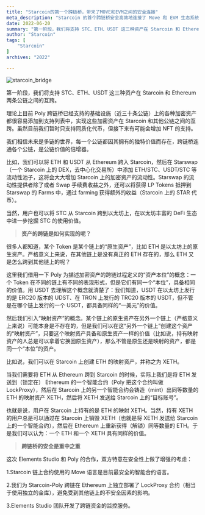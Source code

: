 ```yaml
---
title: "Starcoin的第一个跨链桥，带来了MOVE和EVM之间的安全连接"
meta_description: "Starcoin 的首个跨链桥安全高效地连接了 Move 和 EVM 生态系统。"
date: 2022-06-20
summary: "第一阶段，我们将支持 STC、ETH、USDT 这三种资产在 Starcoin 和 Ethereum 两条公链之间的互跨。 理论上目前 Poly 跨链桥已经支持的基础设施（近三十条公链）上的各种加密资产都很容易添加到支持列表中...."
author: "Starcoin"
tags: [
    "Starcoin"
]
archives: "2022"

---
```


![starcoin_bridge](/images/hackathon/starcoin_bridge.jpeg)

第一阶段，我们将支持 STC、ETH、USDT 这三种资产在 Starcoin 和 Ethereum 两条公链之间的互跨。

理论上目前 Poly 跨链桥已经支持的基础设施（近三十条公链）上的各种加密资产都很容易添加到支持列表中，实现这些加密资产在 Starcoin 和其他公链之间的互跨。虽然目前我们暂时只支持同质化代币，但接下来有可能会增加 NFT 的支持。

我们相信未来是多链的世界，每一个公链都因其拥有的独特价值而存在，跨链桥连通各个公链，是公链价值的倍增器。

比如，我们可以将 ETH 和 USDT 从 Ethereum 跨入 Starcoin，然后在 Starswap（一个 Starcoin 上的 DEX，去中心化交易所）中添加 ETH/STC、USDT/STC 等流动性池子，这将会大大增加 Starcoin 上的加密资产的流动性。Starswap 的流动性提供者除了或者 Swap 手续费收益之外，还可以将获得 LP Tokens 抵押到 Starswap 的 Farms 中，通过 farming 获得额外的收益（Starcoin 上的 STAR 代币）。

当然，用户也可以将 STC 从 Starcoin 跨到以太坊上，在以太坊丰富的 DeFi 生态中进一步挖掘 STC 的使用价值。

> **资产的跨链是如何实现的呢？**

很多人都知道，某个 Token 是某个链上的“原生资产”，比如 ETH 是以太坊上的原生资产。严格意义上来说，在其他链上是没有真正的 ETH 存在的，那么 ETH 又是怎么跨到其他链上的呢？

这里我们借用一下 Poly 为描述加密资产的跨链过程定义的“资产本位”的概念：一个 Token 在不同的链上有不同的表现形式，但是它们有同一个“本位”，具备相同的价值。用 USDT 去理解这个概念就清楚了：我们知道，USDT 在以太坊上发行的是 ERC20 版本的 UDST、在 TRON 上发行的 TRC20 版本的 USDT，但不管是在哪个链上发行的一个 USDT，都具备同样的“一美元”的价值。

然后我们引入“映射资产”的概念。某个链上的原生资产在另外一个链上（严格意义上来说）可能本身是不存在的，但是我们可以在这“另外一个链上”创建这个资产的“映射资产”，只要这个映射资产具备和原生资产一样的价值（比如说，持有映射资产的人总是可以拿着它换回原生资产），那么不管是原生还是映射的资产，都是同一个“本位”的资产。

比如说，我们可以在 Starcoin 上创建 ETH 的映射资产，并称之为 XETH。

当我们需要将 ETH 从 Ethereum 跨到 Starcoin 的时候，实际上我们是将 ETH 发送到（锁定在） Ethereum 的一个智能合约（Poly 把这个合约叫做 LockProxy），然后在 Starcoin 上的另一个智能合约会铸造（mint）出同等数量的 ETH 的映射资产 XETH，然后将 XETH 发送给 Starcoin 上的“目标账号”。

也就是说，用户在 Starcoin 上持有的是 ETH 的映射 XETH。当然，持有 XETH 的用户总是可以通过在 Starcoin 上销毁 XETH（也就是将 XETH 发送给 Starcoin 上的一个智能合约），然后在 Ethereum 上重新获得（解锁）同等数量的 ETH。于是我们可以认为：一个 ETH 和一个 XETH 具有同样的价值。

> **跨链桥的安全是重中之重**

这次 Elements Studio 和 Poly 的合作，双方特意在安全性上做了增强的考虑：

1.Starcoin 链上合约使用的 Move 语言是目前最安全的智能合约语言。

2.我们为 Starcoin-Poly 跨链在 Ethereum 上独立部署了 LockProxy 合约（相当于使用独立的金库），避免受到其他链上的不安全因素的影响。

3.Elements Studio 团队开发了跨链资金的监控服务。
